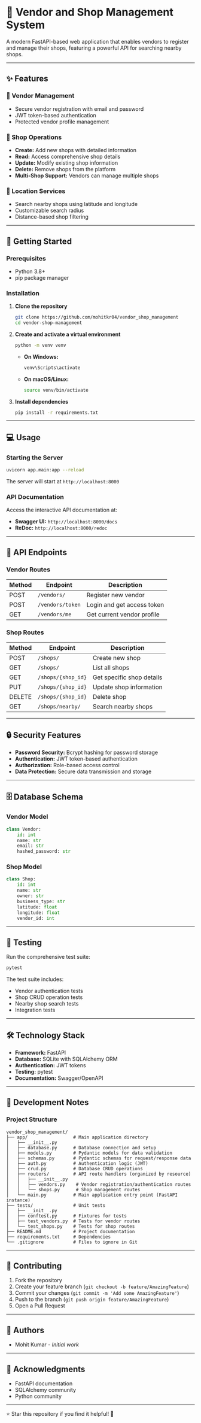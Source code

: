 # 🏪 Vendor and Shop Management System

A modern FastAPI-based web application that enables vendors to register and manage their shops, featuring a powerful API for searching nearby shops.

---

## ✨ Features

### 🔐 Vendor Management
- Secure vendor registration with email and password
- JWT token-based authentication
- Protected vendor profile management

### 🏬 Shop Operations
- **Create:** Add new shops with detailed information
- **Read:** Access comprehensive shop details
- **Update:** Modify existing shop information
- **Delete:** Remove shops from the platform
- **Multi-Shop Support:** Vendors can manage multiple shops

### 📍 Location Services
- Search nearby shops using latitude and longitude
- Customizable search radius
- Distance-based shop filtering

---

## 🚀 Getting Started

### Prerequisites
- Python 3.8+
- pip package manager

### Installation

1. **Clone the repository**
   ```bash
   git clone https://github.com/mohitkr04/vendor_shop_management
   cd vendor-shop-management
   ```
2. **Create and activate a virtual environment**
   ```bash
   python -m venv venv
   ```
   - **On Windows:**
     ```bash
     venv\Scripts\activate
     ```
   - **On macOS/Linux:**
     ```bash
     source venv/bin/activate
     ```
3. **Install dependencies**
   ```bash
   pip install -r requirements.txt
   ```

---

## 💻 Usage

### Starting the Server
```bash
uvicorn app.main:app --reload
```
The server will start at `http://localhost:8000`

### API Documentation
Access the interactive API documentation at:
- **Swagger UI:** `http://localhost:8000/docs`
- **ReDoc:** `http://localhost:8000/redoc`

---

## 📡 API Endpoints

### Vendor Routes
| Method | Endpoint | Description |
|--------|----------|-------------|
| POST   | `/vendors/` | Register new vendor |
| POST   | `/vendors/token` | Login and get access token |
| GET    | `/vendors/me` | Get current vendor profile |

### Shop Routes
| Method | Endpoint | Description |
|--------|----------|-------------|
| POST   | `/shops/` | Create new shop |
| GET    | `/shops/` | List all shops |
| GET    | `/shops/{shop_id}` | Get specific shop details |
| PUT    | `/shops/{shop_id}` | Update shop information |
| DELETE | `/shops/{shop_id}` | Delete shop |
| GET    | `/shops/nearby/` | Search nearby shops |

---

## 🔒 Security Features

- **Password Security:** Bcrypt hashing for password storage
- **Authentication:** JWT token-based authentication
- **Authorization:** Role-based access control
- **Data Protection:** Secure data transmission and storage

---

## 🗄️ Database Schema

### Vendor Model
```python
class Vendor:
    id: int
    name: str
    email: str
    hashed_password: str
```

### Shop Model
```python
class Shop:
    id: int
    name: str
    owner: str
    business_type: str
    latitude: float
    longitude: float
    vendor_id: int
```

---

## 🧪 Testing

Run the comprehensive test suite:
```bash
pytest
```
The test suite includes:
- Vendor authentication tests
- Shop CRUD operation tests
- Nearby shop search tests
- Integration tests

---

## 🛠️ Technology Stack

- **Framework:** FastAPI
- **Database:** SQLite with SQLAlchemy ORM
- **Authentication:** JWT tokens
- **Testing:** pytest
- **Documentation:** Swagger/OpenAPI

---

## 📝 Development Notes

### Project Structure
```
vendor_shop_management/
├── app/                 # Main application directory
│   ├── __init__.py
│   ├── database.py      # Database connection and setup
│   ├── models.py        # Pydantic models for data validation
│   ├── schemas.py       # Pydantic schemas for request/response data
│   ├── auth.py          # Authentication logic (JWT)
│   ├── crud.py          # Database CRUD operations
│   ├── routers/         # API route handlers (organized by resource)
│   │   ├── __init__.py
│   │   ├── vendors.py    # Vendor registration/authentication routes
│   │   └── shops.py      # Shop management routes
│   └── main.py          # Main application entry point (FastAPI instance)
├── tests/               # Unit tests
│   ├── __init__.py
│   ├── conftest.py      # Fixtures for tests
│   ├── test_vendors.py  # Tests for vendor routes
│   └── test_shops.py    # Tests for shop routes
├── README.md            # Project documentation
├── requirements.txt     # Dependencies
└── .gitignore           # Files to ignore in Git
```

---

## 🤝 Contributing

1. Fork the repository
2. Create your feature branch (`git checkout -b feature/AmazingFeature`)
3. Commit your changes (`git commit -m 'Add some AmazingFeature'`)
4. Push to the branch (`git push origin feature/AmazingFeature`)
5. Open a Pull Request

---

## 👥 Authors

- Mohit Kumar - *Initial work*

---

## 🙏 Acknowledgments

- FastAPI documentation
- SQLAlchemy community
- Python community

---

⭐️ Star this repository if you find it helpful! 🚀

